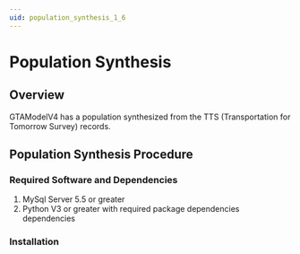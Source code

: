 ```yaml
---
uid: population_synthesis_1_6
---
```

# Population Synthesis

## Overview

GTAModelV4 has a population synthesized from the TTS (Transportation for Tomorrow Survey) records.

## Population Synthesis Procedure

### Required Software and Dependencies

1. MySql Server 5.5 or greater
2. Python V3 or greater with required package dependencies dependencies

### Installation




